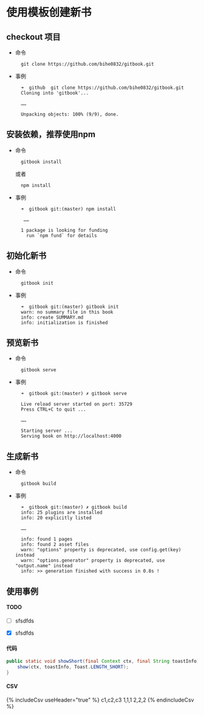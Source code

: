 # 使用模板创建新书

## checkout 项目

- 命令

        git clone https://github.com/bihe0832/gitbook.git

- 事例
  
        ➜  github  git clone https://github.com/bihe0832/gitbook.git
        Cloning into 'gitbook'...
       
        ……
    
        Unpacking objects: 100% (9/9), done.
    
## 安装依赖，推荐使用npm

- 命令

        gitbook install
            
    或者
            
        npm install

- 事例
                
        ➜  gitbook git:(master) npm install
                 
         ……

        1 package is looking for funding
          run `npm fund` for details

## 初始化新书

- 命令

        gitbook init
            
- 事例
            
        ➜  gitbook git:(master) gitbook init
        warn: no summary file in this book
        info: create SUMMARY.md
        info: initialization is finished
    
## 预览新书

- 命令

        gitbook serve
            
- 事例
            
        ➜  gitbook git:(master) ✗ gitbook serve

        Live reload server started on port: 35729
        Press CTRL+C to quit ...
        
        ……
        
        Starting server ...
        Serving book on http://localhost:4000

## 生成新书

- 命令

        gitbook build
            
- 事例
            
        ➜  gitbook git:(master) ✗ gitbook build
        info: 25 plugins are installed
        info: 20 explicitly listed
        
        ……
        
        info: found 1 pages
        info: found 2 asset files
        warn: "options" property is deprecated, use config.get(key) instead
        warn: "options.generator" property is deprecated, use "output.name" instead
        info: >> generation finished with success in 0.8s !


## 使用事例

#### TODO 

- [ ] sfsdfds 

- [x] sfsdfds 

#### 代码

```java
public static void showShort(final Context ctx, final String toastInfo) {
    show(ctx, toastInfo, Toast.LENGTH_SHORT);
}
```

#### CSV

{% includeCsv useHeader="true" %}
c1,c2,c3
1,1,1
2,2,2
{% endincludeCsv %}
